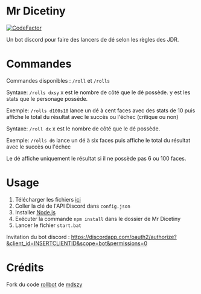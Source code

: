 # Mr Dicetiny
[![CodeFactor](https://www.codefactor.io/repository/github/srthibaultp/mrdicetiny/badge/master)](https://www.codefactor.io/repository/github/srthibaultp/mrdicetiny/overview/master)

Un bot discord pour faire des lancers de dé selon les règles des JDR.

# Commandes

Commandes disponibles : `/roll` et `/rolls`

Syntaxe: `/rolls dxsy`
x est le nombre de côté que le dé possède.
y est les stats que le personage possède.

Exemple: `/rolls d100s10` lance un dé à cent faces avec des stats de 10 puis affiche le total du résultat avec le succès ou l'échec (critique ou non)

Syntaxe: `/roll dx`
x est le nombre de côté que le dé possède.

Exemple: `/rolls d6` lance un dé à six faces puis affiche le total du résultat avec le succès ou l'échec

Le dé affiche uniquement le résultat si il ne possède pas 6 ou 100 faces.

# Usage

1. Télécharger les fichiers [ici](https://github.com/SRThibaultP/MrDicetiny/releases)
2. Coller la clé de l'API Discord dans `config.json`
3. Installer [Node.js](https://nodejs.org)
4. Exécuter la commande `npm install` dans le dossier de Mr Dicetiny
5. Lancer le fichier `start.bat`

Invitation du bot discord : https://discordapp.com/oauth2/authorize?&client_id=INSERTCLIENTID&scope=bot&permissions=0

# Crédits

Fork du code [rollbot](https://github.com/mdszy/rollbot) de [mdszy](https://github.com/mdszy)
